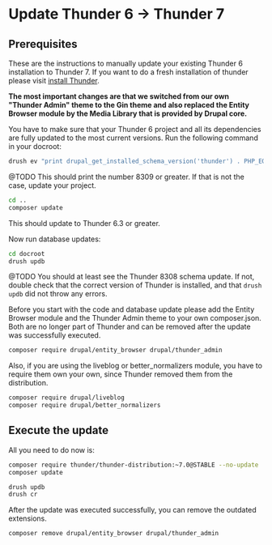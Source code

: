# Update Thunder 6 -> Thunder 7

## Prerequisites

These are the instructions to manually update your existing Thunder 6 installation to Thunder 7. If
you want to do a fresh installation of thunder please visit [install Thunder](../setup.md#install-thunder).

**The most important changes are that we switched from our own "Thunder Admin" theme to the Gin theme and also replaced
the Entity Browser module by the Media Library that is provided by Drupal core.**

You have to make sure that your Thunder 6 project and all its dependencies are fully updated to the most current
versions. Run the following command in your docroot:

```bash
drush ev "print drupal_get_installed_schema_version('thunder') . PHP_EOL;"
```

@TODO
This should print the number 8309 or greater. If that is not the case, update your project.

```bash
cd ..
composer update
```

This should update to Thunder 6.3 or greater.

Now run database updates:

```bash
cd docroot
drush updb
```

@TODO
You should at least see the Thunder 8308 schema update. If not, double check that the correct version of Thunder is
installed, and that `drush updb` did not throw any errors.

Before you start with the code and database update please add the Entity Browser module and the Thunder Admin theme
to your own composer.json. Both are no longer part of Thunder and can be removed after the update was successfully executed.

```bash
composer require drupal/entity_browser drupal/thunder_admin
```

Also, if you are using the liveblog or better_normalizers module, you have to require them own your own, since Thunder
removed them from the distribution.

```bash
composer require drupal/liveblog
composer require drupal/better_normalizers
```

## Execute the update

All you need to do now is:

```bash
composer require thunder/thunder-distribution:~7.0@STABLE --no-update
composer update

drush updb
drush cr
```

After the update was executed successfully, you can remove the outdated extensions.

```bash
composer remove drupal/entity_browser drupal/thunder_admin
```

